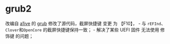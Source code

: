 # grub2
改编自 [a1ive](https://github.com/a1ive) 的 [grub](https://github.com/a1ive/grub)
修改了源代码，截屏快捷键 变更 为 【F10】，
    - 与 `rEFInd`、`Clover`和`OpenCore` 的截屏快捷键保持一致；
	- 解决了某些 UEFI 固件 无法使用 修饰键 的问题；
